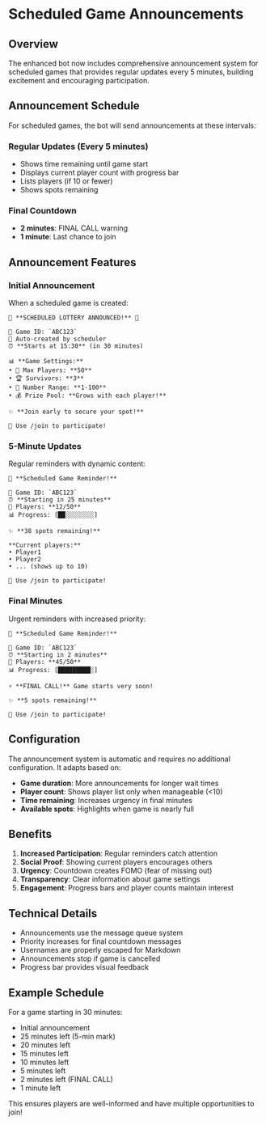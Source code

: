 # Scheduled Game Announcements

## Overview

The enhanced bot now includes comprehensive announcement system for scheduled games that provides regular updates every 5 minutes, building excitement and encouraging participation.

## Announcement Schedule

For scheduled games, the bot will send announcements at these intervals:

### Regular Updates (Every 5 minutes)
- Shows time remaining until game start
- Displays current player count with progress bar
- Lists players (if 10 or fewer)
- Shows spots remaining

### Final Countdown
- **2 minutes**: FINAL CALL warning
- **1 minute**: Last chance to join

## Announcement Features

### Initial Announcement
When a scheduled game is created:
```
🎰 **SCHEDULED LOTTERY ANNOUNCED!** 🎰

🎲 Game ID: `ABC123`
🤖 Auto-created by scheduler
⏰ **Starts at 15:30** (in 30 minutes)

📊 **Game Settings:**
• 👥 Max Players: **50**
• 🏆 Survivors: **3**
• 🔢 Number Range: **1-100**
• 💰 Prize Pool: **Grows with each player!**

✨ **Join early to secure your spot!**

💬 Use /join to participate!
```

### 5-Minute Updates
Regular reminders with dynamic content:
```
🎰 **Scheduled Game Reminder!**

🎲 Game ID: `ABC123`
⏰ **Starting in 25 minutes**
👥 Players: **12/50**
📊 Progress: [██░░░░░░░░]

✨ **38 spots remaining!**

**Current players:**
• Player1
• Player2
• ... (shows up to 10)

💬 Use /join to participate!
```

### Final Minutes
Urgent reminders with increased priority:
```
🎰 **Scheduled Game Reminder!**

🎲 Game ID: `ABC123`
⏰ **Starting in 2 minutes**
👥 Players: **45/50**
📊 Progress: [█████████░]

⚡ **FINAL CALL!** Game starts very soon!

✨ **5 spots remaining!**

💬 Use /join to participate!
```

## Configuration

The announcement system is automatic and requires no additional configuration. It adapts based on:

- **Game duration**: More announcements for longer wait times
- **Player count**: Shows player list only when manageable (<10)
- **Time remaining**: Increases urgency in final minutes
- **Available spots**: Highlights when game is nearly full

## Benefits

1. **Increased Participation**: Regular reminders catch attention
2. **Social Proof**: Showing current players encourages others
3. **Urgency**: Countdown creates FOMO (fear of missing out)
4. **Transparency**: Clear information about game settings
5. **Engagement**: Progress bars and player counts maintain interest

## Technical Details

- Announcements use the message queue system
- Priority increases for final countdown messages
- Usernames are properly escaped for Markdown
- Announcements stop if game is cancelled
- Progress bar provides visual feedback

## Example Schedule

For a game starting in 30 minutes:
- Initial announcement
- 25 minutes left (5-min mark)
- 20 minutes left
- 15 minutes left
- 10 minutes left
- 5 minutes left
- 2 minutes left (FINAL CALL)
- 1 minute left

This ensures players are well-informed and have multiple opportunities to join!